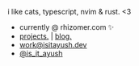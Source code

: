 i like cats, typescript, nvim & rust. <3
- currently @ rhizomer.com ✨
- [projects.](https://isitayush.dev/projects) | [blog.](https://isitayush.dev/blog)
- [work@isitayush.dev](mailto:work@isitayush.dev)
- [@is_it_ayush](https://twitter.com/is_it_ayush)
